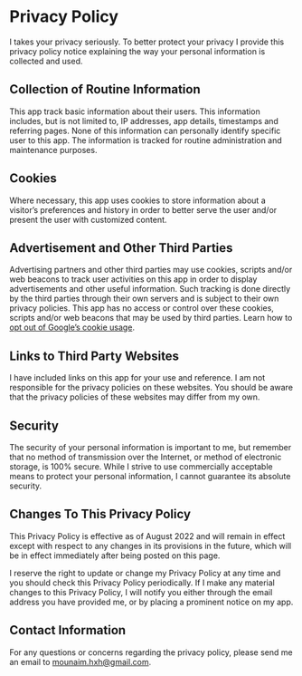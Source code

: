 # Privacy Policy

I takes your privacy seriously. To better protect your privacy I provide this privacy policy notice explaining the way your personal information is collected and used.


## Collection of Routine Information

This app track basic information about their users. This information includes, but is not limited to, IP addresses, app details, 
timestamps and referring pages. None of this information can personally identify specific user to this app. The information is tracked for
routine administration and maintenance purposes.


## Cookies

Where necessary, this app uses cookies to store information about a visitor’s preferences and history in order to better serve the
user and/or present the user  with customized content.


## Advertisement and Other Third Parties

Advertising partners and other third parties may use cookies, scripts and/or web beacons to track user activities on this
app in order to display advertisements and other useful information. Such tracking is done directly by the third parties through their own servers
and is subject to their own privacy policies. This app has no access or control over these cookies, scripts and/or web beacons that may be used by third parties. 
Learn how to [opt out of Google’s cookie usage](http://www.google.com/privacy_ads.html).


## Links to Third Party Websites

I have included links on this app for your use and reference.
I am not responsible for the privacy policies on these websites. 
You should be aware that the privacy policies of these websites may differ from my own.


## Security

The security of your personal information is important to me,
but remember that no method of transmission over the Internet,
or method of electronic storage, is 100% secure. While I strive to use commercially acceptable means to protect your personal information,
I cannot guarantee its absolute security.


## Changes To This Privacy Policy

This Privacy Policy is effective as of August 2022 and will remain in effect except with respect to any changes in its provisions in the future,
which will be in effect immediately after being posted on this page.

I reserve the right to update or change my Privacy Policy at any time and you should check this Privacy Policy periodically. 
If I make any material changes to this Privacy Policy, I will notify you either through the email address you have provided me,
or by placing a prominent notice on my app.


## Contact Information

For any questions or concerns regarding the privacy policy, please send me an email to mounaim.hxh@gmail.com.

